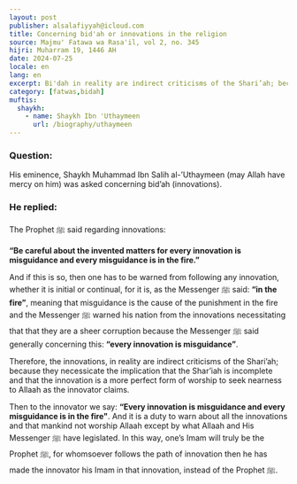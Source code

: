 ```yaml
---
layout: post
publisher: alsalafiyyah@icloud.com
title: Concerning bid'ah or innovations in the religion
source: Majmu' Fatawa wa Rasa'il, vol 2, no. 345
hijri: Muharram 19, 1446 AH
date: 2024-07-25
locale: en
lang: en
excerpt: Bi'dah in reality are indirect criticisms of the Shari’ah; because they necessicate the implication that the Shar’iah is incomplete and that the innovation is a more perfect form of worship to seek nearness to Allaah as the innovator claims.
category: [fatwas,bidah]
muftis:
  shaykh: 
    - name: Shaykh Ibn 'Uthaymeen
      url: /biography/uthaymeen
---
```


### Question: 
His eminence, Shaykh Muhammad Ibn Salih al-’Uthaymeen (may Allah have mercy on him) was asked concerning bid’ah (innovations).

### He replied: 
The Prophet ﷺ said regarding innovations: 

**“Be careful about the invented matters for every innovation is misguidance and every misguidance is in the fire.”**

And if this is so, then one has to be warned from following any innovation, whether it is initial or continual, for it is, as the Messenger ﷺ said: **“in the fire”**, meaning that misguidance is the cause of the punishment in the fire and the Messenger ﷺ warned his nation from the innovations necessitating that that they are a sheer corruption because the Messenger ﷺ said generally concerning this: **“every innovation is misguidance”**.

Therefore, the innovations, in reality are indirect criticisms of the Shari’ah; because they necessicate the implication that the Shar’iah is incomplete and that the innovation is a more perfect form of worship to seek nearness to Allaah as the innovator claims.

Then to the innovator we say: **“Every innovation is misguidance and every misguidance is in the fire"**. And it is a duty to warn about all the innovations and that mankind not worship Allaah except by what Allaah and His Messenger ﷺ have legislated. In this way, one’s Imam will truly be the Prophet ﷺ, for whomsoever follows the path of innovation then he has made the innovator his Imam in that innovation, instead of the Prophet ﷺ.
